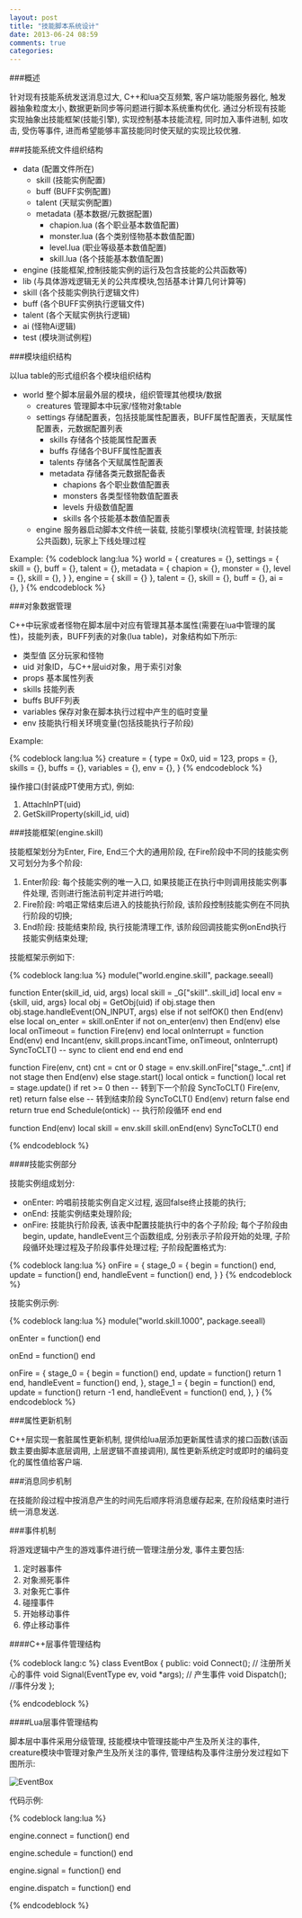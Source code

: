 ```yaml
---
layout: post
title: "技能脚本系统设计"
date: 2013-06-24 08:59
comments: true
categories: 
---
```


###概述

针对现有技能系统发送消息过大, C++和lua交互频繁, 客户端功能服务器化, 触发器抽象粒度太小, 数据更新同步等问题进行脚本系统重构优化. 通过分析现有技能实现抽象出技能框架(技能引擎), 实现控制基本技能流程, 同时加入事件进制, 如攻击, 受伤等事件, 进而希望能够丰富技能同时使天赋的实现比较优雅.

###技能系统文件组织结构

* data (配置文件所在)
	+ skill (技能实例配置)
	+ buff (BUFF实例配置)
	+ talent (天赋实例配置)
	+ metadata (基本数据/元数据配置)
		- chapion.lua (各个职业基本数值配置)
		- monster.lua (各个类别怪物基本数值配置)
		- level.lua  (职业等级基本数值配置)
		- skill.lua  (各个技能基本数值配置)
* engine (技能框架,控制技能实例的运行及包含技能的公共函数等)
* lib (与具体游戏逻辑无关的公共库模块,包括基本计算几何计算等)
* skill (各个技能实例执行逻辑文件)
* buff (各个BUFF实例执行逻辑文件)
* talent (各个天赋实例执行逻辑)
* ai (怪物Ai逻辑)
* test (模块测试例程)

###模块组织结构

以lua table的形式组织各个模块组织结构

* world 整个脚本层最外层的模块，组织管理其他模块/数据
    + creatures 管理脚本中玩家/怪物对象table
    + settings 存储配置表，包括技能属性配置表，BUFF属性配置表，天赋属性配置表，元数据配置列表
        - skills 存储各个技能属性配置表
        - buffs 存储各个BUFF属性配置表
        - talents 存储各个天赋属性配置表
        - metadata 存储各类元数据配备表
            * chapions 各个职业数值配置表
            * monsters 各类型怪物数值配置表
            * levels 升级数值配置
            * skills 各个技能基本数值配置表
    + engine 服务器启动脚本文件统一装载, 技能引擎模块(流程管理, 封装技能公共函数), 玩家上下线处理过程

Example:
{% codeblock lang:lua %}
world = {
    creatures = {},
    settings = {
        skill = {},
        buff = {},
        talent = {},
        metadata = {
            chapion = {},
            monster = {},
            level = {},
            skill = {},
        }
    },
    engine = {
        skill = {}
    },
    talent = {},
    skill = {},
    buff = {},
    ai = {},
}
{% endcodeblock %}

###对象数据管理

C++中玩家或者怪物在脚本层中对应有管理其基本属性(需要在lua中管理的属性)，技能列表，BUFF列表的对象(lua table)，对象结构如下所示:

* 类型值 区分玩家和怪物
* uid 对象ID，与C++层uid对象，用于索引对象
* props 基本属性列表
* skills 技能列表
* buffs BUFF列表
* variables 保存对象在脚本执行过程中产生的临时变量
* env       技能执行相关环境变量(包括技能执行子阶段)

Example:

{% codeblock lang:lua %}
creature = {
    type = 0x0,
    uid = 123,
    props = {},
    skills = {},
    buffs = {},
    variables = {},
    env = {},
}
{% endcodeblock %}

操作接口(封装成PT使用方式), 例如:

1. AttachInPT(uid)
2. GetSkillProperty(skill_id, uid)

###技能框架(engine.skill)

技能框架划分为Enter, Fire, End三个大的通用阶段, 在Fire阶段中不同的技能实例又可划分为多个阶段:

1. Enter阶段: 每个技能实例的唯一入口, 如果技能正在执行中则调用技能实例事件处理, 否则进行施法前判定并进行吟唱;
2. Fire阶段: 吟唱正常结束后进入的技能执行阶段, 该阶段控制技能实例在不同执行阶段的切换;
3. End阶段: 技能结束阶段, 执行技能清理工作, 该阶段回调技能实例onEnd执行技能实例结束处理;

技能框架示例如下:

{% codeblock lang:lua %}
module("world.engine.skill", package.seeall)

function Enter(skill_id, uid, args)
    local skill = _G["skill"..skill_id]
    local env = {skill, uid, args}
    local obj = GetObj(uid)
    if obj.stage then
        obj.stage.handleEvent(ON_INPUT, args)
    else
        if not selfOK() then
            End(env)
        else
            local on_enter = skill.onEnter
            if not on_enter(env) then
                End(env)
            else
                local onTimeout = function Fire(env) end
                local onInterrupt = function End(env) end
                Incant(env, skill.props.incantTime, onTimeout, onInterrupt)
                SyncToCLT() -- sync to client
            end
        end
    end
end

function Fire(env, cnt)
    cnt = cnt or 0
    stage = env.skill.onFire["stage_"..cnt]
    if not stage then
        End(env)
    else
        stage.start()
        local ontick = function()
            local ret = stage.update()
            if ret >= 0 then -- 转到下一个阶段
                SyncToCLT()
                Fire(env, ret)
                return false
            else            -- 转到结束阶段
                SyncToCLT()
                End(env)
                return false
            end
            return true
        end
        Schedule(ontick) -- 执行阶段循环
    end
end

function End(env)
    local skill = env.skill
    skill.onEnd(env)
    SyncToCLT()
end

{% endcodeblock %}

####技能实例部分

技能实例组成划分:

* onEnter: 吟唱前技能实例自定义过程, 返回false终止技能的执行;
* onEnd: 技能实例结束处理阶段;
* onFire: 技能执行阶段表, 该表中配置技能执行中的各个子阶段; 每个子阶段由begin, update, handleEvent三个函数组成, 分别表示子阶段开始的处理, 子阶段循环处理过程及子阶段事件处理过程; 子阶段配置格式为:

{% codeblock lang:lua %}
onFire = {
    stage_0 = {
        begin = function() end,
        update = function() end,
        handleEvent = function() end,
    }
}
{% endcodeblock %}


技能实例示例:

{% codeblock lang:lua %}
module("world.skill.1000", package.seeall)

onEnter = function()
end

onEnd = function()
end

onFire = {
    stage_0 = {
        begin = function() end,
        update = function() return 1 end,
        handleEvent = function() end,
    },
    stage_1 = {
        begin = function() end,
        update = function() return -1 end,
        handleEvent = function() end,
    },
}
{% endcodeblock %}

###属性更新机制

C++层实现一套脏属性更新机制, 提供给lua层添加更新属性请求的接口函数(该函数主要由脚本底层调用, 上层逻辑不直接调用), 属性更新系统定时或即时的编码变化的属性值给客户端.

###消息同步机制

在技能阶段过程中按消息产生的时间先后顺序将消息缓存起来, 在阶段结束时进行统一消息发送.

###事件机制

将游戏逻辑中产生的游戏事件进行统一管理注册分发, 事件主要包括:

1. 定时器事件
2. 对象濒死事件
3. 对象死亡事件
4. 碰撞事件
5. 开始移动事件
6. 停止移动事件

####C++层事件管理结构

{% codeblock lang:c %}
class EventBox {
public:
    void Connect(); // 注册所关心的事件
    void Signal(EventType ev, void *args);    // 产生事件
    void Dispatch(); //事件分发
};

{% endcodeblock %}

####Lua层事件管理结构

脚本层中事件采用分级管理, 技能模块中管理技能中产生及所关注的事件, creature模块中管理对象产生及所关注的事件, 管理结构及事件注册分发过程如下图所示:

![EventBox](/image/ability-design/eventbox2.png)

代码示例:

{% codeblock lang:lua %}

engine.connect = function()
end

engine.schedule = function()
end

engine.signal = function()
end

engine.dispatch = function()
end

{% endcodeblock %}


